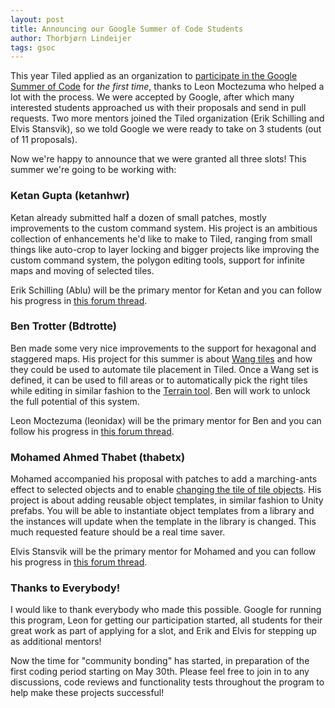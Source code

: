```yaml
---
layout: post
title: Announcing our Google Summer of Code Students
author: Thorbjørn Lindeijer
tags: gsoc
---
```


This year Tiled applied as an organization to [participate in the Google Summer
of Code](https://discourse.mapeditor.org/t/google-summer-of-code-2017/1979) for
_the first time_, thanks to Leon Moctezuma who helped a lot with the process. We
were accepted by Google, after which many interested students approached us with
their proposals and send in pull requests. Two more mentors joined the Tiled
organization (Erik Schilling and Elvis Stansvik), so we told Google we were
ready to take on 3 students (out of 11 proposals).

Now we're happy to announce that we were granted all three slots! This summer
we're going to be working with:

### Ketan Gupta (ketanhwr)

Ketan already submitted half a dozen of small patches, mostly improvements to
the custom command system. His project is an ambitious collection of
enhancements he'd like to make to Tiled, ranging from small things like
auto-crop to layer locking and bigger projects like improving the custom command
system, the polygon editing tools, support for infinite maps and moving of
selected tiles.

Erik Schilling (Ablu) will be the primary mentor for Ketan and you can follow
his progress in
[this forum thread](https://discourse.mapeditor.org/t/general-improvements-and-bug-fixes-gsoc-17/2354).

### Ben Trotter (Bdtrotte)

Ben made some very nice improvements to the support for hexagonal and staggered
maps. His project for this summer is about [Wang
tiles](https://en.wikipedia.org/wiki/Wang_tile) and how they could be used to
automate tile placement in Tiled. Once a Wang set is defined, it can be used to
fill areas or to automatically pick the right tiles while editing in similar
fashion to the
[Terrain tool](https://doc.mapeditor.org/manual/using-the-terrain-tool/). Ben
will work to unlock the full potential of this system.

Leon Moctezuma (leonidax) will be the primary mentor for Ben and you can follow
his progress in
[this forum thread](https://discourse.mapeditor.org/t/wang-tiles-and-filling-improvements/2339/1).

### Mohamed Ahmed Thabet (thabetx)

Mohamed accompanied his proposal with patches to add a marching-ants effect to
selected objects and to enable [changing the tile of tile
objects](https://github.com/bjorn/tiled/pull/1525). His project is about adding
reusable object templates, in similar fashion to Unity prefabs. You will be able
to instantiate object templates from a library and the instances will update
when the template in the library is changed. This much requested feature should
be a real time saver.

Elvis Stansvik will be the primary mentor for Mohamed and you can follow his
progress in [this forum
thread](https://discourse.mapeditor.org/t/reusable-object-templates/2340/1).

### Thanks to Everybody!

I would like to thank everybody who made this possible. Google for running this
program, Leon for getting our participation started, all students for their
great work as part of applying for a slot, and Erik and Elvis for stepping up as
additional mentors!

Now the time for "community bonding" has started, in preparation of the first
coding period starting on May 30th. Please feel free to join in to any
discussions, code reviews and functionality tests throughout the program to help
make these projects successful!
